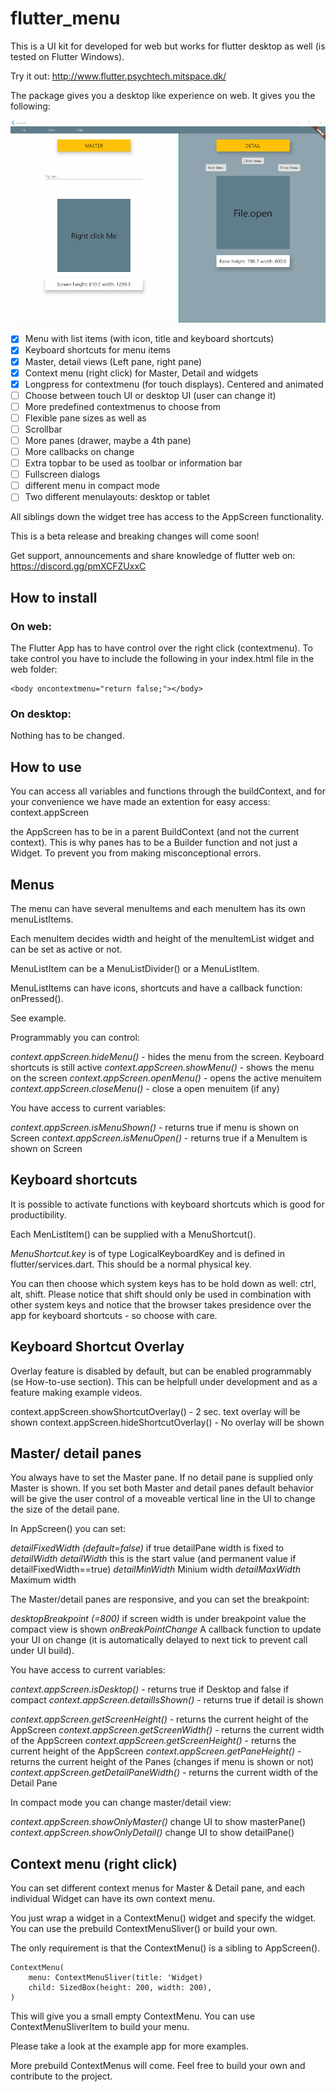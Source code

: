 # flutter_menu

This is a UI kit for developed for web but works for flutter desktop as well (is tested on Flutter Windows). 

Try it out: http://www.flutter.psychtech.mitspace.dk/

The package gives you a desktop like experience on web. It gives you the following:

![Example](screenshots/example5.gif)

- [x] Menu with list items (with icon, title and keyboard shortcuts)
- [x] Keyboard shortcuts for menu items
- [x] Master, detail views (Left pane, right pane)
- [X] Context menu (right click) for Master, Detail and widgets
- [X] Longpress for contextmenu (for touch displays). Centered and animated
- [ ] Choose between touch UI or desktop UI (user can change it)
- [ ] More predefined contextmenus to choose from
- [ ] Flexible pane sizes as well as 
- [ ] Scrollbar
- [ ] More panes (drawer, maybe a 4th pane)
- [ ] More callbacks on change
- [ ] Extra topbar to be used as toolbar or information bar
- [ ] Fullscreen dialogs
- [ ] different menu in compact mode
- [ ] Two different menulayouts: desktop or tablet

All siblings down the widget tree has access to the AppScreen functionality.
 
This is a beta release and breaking changes will come soon!

Get support, announcements and share knowledge of flutter web on: https://discord.gg/pmXCFZUxxC

## How to install

### On web:

The Flutter App has to have control over the right click (contextmenu).
To take control you have to include the following in your index.html file in the web folder:

```
<body oncontextmenu="return false;"></body>
```

### On desktop:

Nothing has to be changed.


## How to use

You can access all variables and functions through the buildContext, and for your convenience we have made an extention for easy access: context.appScreen

the AppScreen has to be in a parent BuildContext (and not the current context). This is why panes has to be a Builder function and not just a Widget. To prevent you from making misconceptional errors.

## Menus

The menu can have several menuItems and each menuItem has its own menuListItems.

Each menuItem decides width and height of the menuItemList widget and can be set as active or not.

MenuListItem can be a MenuListDivider() or a MenuListItem.

MenuListItems can have icons, shortcuts and have a callback function: onPressed().

See example.

Programmably you can control:

*context.appScreen.hideMenu()* - hides the menu from the screen. Keyboard shortcuts is still active
*context.appScreen.showMenu()* - shows the menu on the screen
*context.appScreen.openMenu()* - opens the active menuitem
*context.appScreen.closeMenu()* - close a open menuitem (if any)

You have access to current variables:

*context.appScreen.isMenuShown()* - returns true if menu is shown on Screen
*context.appScreen.isMenuOpen()* - returns true if a MenuItem is shown on Screen


## Keyboard shortcuts

It is possible to activate functions with keyboard shortcuts which is good for productibility.

Each MenListItem() can be supplied with a MenuShortcut().

*MenuShortcut.key* is of type LogicalKeyboardKey and is defined in flutter/services.dart. This should be a normal physical key. 

You can then choose which system keys has to be hold down as well: ctrl, alt, shift.
Please notice that shift should only be used in combination with other system keys and notice that the browser takes presidence over the app for keyboard shortcuts - so choose with care.


## Keyboard Shortcut Overlay

Overlay feature is disabled by default, but can be enabled programmably (se How-to-use section). This can be helpfull under development and as a feature making example videos.

context.appScreen.showShortcutOverlay()  - 2 sec. text overlay will be shown
context.appScreen.hideShortcutOverlay()  - No overlay will be shown

## Master/ detail panes

You always have to set the Master pane. If no detail pane is supplied only Master is shown.
If you set both Master and detail panes default behavior will be give the user control of a moveable vertical line in the UI to change the size of the detail pane.

In AppScreen() you can set:

*detailFixedWidth (default=false)* if true detailPane width is fixed to *detailWidth*
*detailWidth* this is the start value (and permanent value if detailFixedWidth==true)
*detailMinWidth* Minium width
*detailMaxWidth* Maximum width

The Master/detail panes are responsive, and you can set the breakpoint:

*desktopBreakpoint (=800)* if screen width is under breakpoint value the compact view is shown
*onBreakPointChange* A callback function to update your UI on change (it is automatically delayed to next tick to prevent call under UI build).

You have access to current variables:

*context.appScreen.isDesktop()* - returns true if Desktop and false if compact
*context.appScreen.detailIsShown()* - returns true if detail is shown

*context.appScreen.getScreenHeight()* - returns the current height of the AppScreen
*context.appScreen.getScreenWidth()* - returns the current width of the AppScreen
*context.appScreen.getScreenHeight()* - returns the current height of the AppScreen
*context.appScreen.getPaneHeight()* - returns the current height of the Panes (changes if menu is shown or not)
*context.appScreen.getDetailPaneWidth()* - returns the current width of the Detail Pane

In compact mode you can change master/detail view:

*context.appScreen.showOnlyMaster()*  change UI to show masterPane()
*context.appScreen.showOnlyDetail()* change UI to show detailPane() 

## Context menu (right click)

You can set different context menus for Master & Detail pane, and each individual Widget can have its own context menu.


You just wrap a widget in a ContextMenu() widget and specify the widget. You can use the prebuild ContextMenuSliver() or build your own. 

The only requirement is that the ContextMenu() is a sibling to AppScreen(). 

```
ContextMenu(
    menu: ContextMenuSliver(title: 'Widget)
    child: SizedBox(height: 200, width: 200),
)
```

This will give you a small empty ContextMenu. You can use ContextMenuSliverItem to build your menu.

Please take a look at the example app for more examples.

More prebuild ContextMenus will come. Feel free to build your own and contribute to the project.



